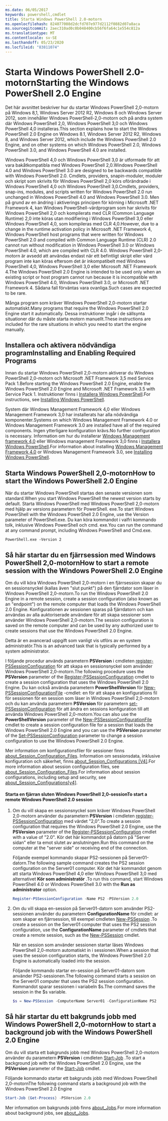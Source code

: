 ```yaml
---
ms.date: 06/05/2017
keywords: powershell,cmdlet
title: Starta Windows PowerShell 2.0-motorn
ms.openlocfilehash: 824077008d2dcfd707e977d2112f0882d07a8aca
ms.sourcegitcommit: 2aec310ad0c0b048400cb56f6fa64c1e554c812a
ms.translationtype: MT
ms.contentlocale: sv-SE
ms.lasthandoff: 05/23/2020
ms.locfileid: "83811074"
---
```

# <a name="starting-the-windows-powershell-20-engine"></a><span data-ttu-id="381b9-103">Starta Windows PowerShell 2.0-motorn</span><span class="sxs-lookup"><span data-stu-id="381b9-103">Starting the Windows PowerShell 2.0 Engine</span></span>

<span data-ttu-id="381b9-104">Det här avsnittet beskriver hur du startar Windows PowerShell 2,0-motorn på Windows 8,1, Windows Server 2012 R2, Windows 8 och Windows Server 2012, som innehåller Windows PowerShell-2,0-motorn och på andra system där Windows PowerShell 2,0, Windows PowerShell 3,0 och Windows PowerShell 4,0 installeras.</span><span class="sxs-lookup"><span data-stu-id="381b9-104">This section explains how to start the Windows PowerShell 2.0 Engine on Windows 8.1, Windows Server 2012 R2, Windows 8, and Windows Server 2012, which include the Windows PowerShell 2.0 Engine, and on other systems on which Windows PowerShell 2.0, Windows PowerShell 3.0, and Windows PowerShell 4.0 are installed.</span></span>

<span data-ttu-id="381b9-105">Windows PowerShell 4,0 och Windows PowerShell 3,0 är utformade för att vara bakåtkompatibla med Windows PowerShell 2,0.</span><span class="sxs-lookup"><span data-stu-id="381b9-105">Windows PowerShell 4.0 and Windows PowerShell 3.0 are designed to be backwards compatible with Windows PowerShell 2.0.</span></span> <span data-ttu-id="381b9-106">Cmdlets, providers, snapin-moduler, moduler och skript som skrivits för Windows PowerShell 2,0 körs oförändrade i Windows PowerShell 4,0 och Windows PowerShell 3,0.</span><span class="sxs-lookup"><span data-stu-id="381b9-106">Cmdlets, providers, snap-ins, modules, and scripts written for Windows PowerShell 2.0 run unchanged in Windows PowerShell 4.0 and Windows PowerShell 3.0.</span></span> <span data-ttu-id="381b9-107">Men på grund av en ändring i aktiverings principen för körning i Microsoft .NET Framework 4, kan Windows PowerShell-värdprogram som har skrivits för Windows PowerShell 2,0 och kompilerats med CLR (Common Language Runtime) 2,0 inte köras utan modifiering i Windows PowerShell 3,0 eller Windows PowerShell 4,0, som kompileras med CLR 4,0.</span><span class="sxs-lookup"><span data-stu-id="381b9-107">However, due to a change in the runtime activation policy in Microsoft .NET Framework 4, Windows PowerShell host programs that were written for Windows PowerShell 2.0 and compiled with Common Language Runtime (CLR) 2.0 cannot run without modification in Windows PowerShell 3.0 or Windows PowerShell 4.0, which are compiled with CLR 4.0.</span></span> <span data-ttu-id="381b9-108">Windows PowerShell 2,0-motorn är avsedd att användas endast när ett befintligt skript eller värd program inte kan köras eftersom det är inkompatibelt med Windows PowerShell 4,0, Windows PowerShell 3,0 eller Microsoft .NET Framework 4.</span><span class="sxs-lookup"><span data-stu-id="381b9-108">The Windows PowerShell 2.0 Engine is intended to be used only when an existing script or host program cannot run because it is incompatible with Windows PowerShell 4.0, Windows PowerShell 3.0, or Microsoft .NET Framework 4.</span></span> <span data-ttu-id="381b9-109">Sådana fall förväntas vara ovanliga.</span><span class="sxs-lookup"><span data-stu-id="381b9-109">Such cases are expected to be rare.</span></span>

<span data-ttu-id="381b9-110">Många program som kräver Windows PowerShell 2,0-motorn startar automatiskt.</span><span class="sxs-lookup"><span data-stu-id="381b9-110">Many programs that require the Windows PowerShell 2.0 Engine start it automatically.</span></span> <span data-ttu-id="381b9-111">Dessa instruktioner ingår i de sällsynta situationer där du måste starta motorn manuellt.</span><span class="sxs-lookup"><span data-stu-id="381b9-111">These instructions are included for the rare situations in which you need to start the engine manually.</span></span>

## <a name="installing-and-enabling-required-programs"></a><span data-ttu-id="381b9-112">Installera och aktivera nödvändiga program</span><span class="sxs-lookup"><span data-stu-id="381b9-112">Installing and Enabling Required Programs</span></span>

<span data-ttu-id="381b9-113">Innan du startar Windows PowerShell 2,0-motorn aktiverar du Windows PowerShell 2,0-motorn och Microsoft .NET Framework 3,5 med Service Pack 1.</span><span class="sxs-lookup"><span data-stu-id="381b9-113">Before starting the Windows PowerShell 2.0 Engine, enable the Windows PowerShell 2.0 Engine and Microsoft .NET Framework 3.5 with Service Pack 1.</span></span> <span data-ttu-id="381b9-114">Instruktioner finns i [Installera Windows PowerShell](../install/Installing-Windows-PowerShell.md).</span><span class="sxs-lookup"><span data-stu-id="381b9-114">For instructions, see [Installing Windows PowerShell](../install/Installing-Windows-PowerShell.md).</span></span>

<span data-ttu-id="381b9-115">System där Windows Management Framework 4,0 eller Windows Management Framework 3,0 har installerats har alla nödvändiga komponenter.</span><span class="sxs-lookup"><span data-stu-id="381b9-115">Systems on which Windows Management Framework 4.0 or Windows Management Framework 3.0 are installed have all of the required components.</span></span> <span data-ttu-id="381b9-116">Ingen ytterligare konfiguration krävs.</span><span class="sxs-lookup"><span data-stu-id="381b9-116">No further configuration is necessary.</span></span> <span data-ttu-id="381b9-117">Information om hur du installerar [Windows Management framework 4,0](https://go.microsoft.com/fwlink/?LinkID=293881) eller Windows management Framework 3,0 finns i [Installera Windows PowerShell](../install/Installing-Windows-PowerShell.md).</span><span class="sxs-lookup"><span data-stu-id="381b9-117">For information about installing [Windows Management Framework 4.0](https://go.microsoft.com/fwlink/?LinkID=293881) or Windows Management Framework 3.0, see [Installing Windows PowerShell](../install/Installing-Windows-PowerShell.md).</span></span>

## <a name="how-to-start-the-windows-powershell-20-engine"></a><span data-ttu-id="381b9-118">Starta Windows PowerShell 2,0-motorn</span><span class="sxs-lookup"><span data-stu-id="381b9-118">How to start the Windows PowerShell 2.0 Engine</span></span>

<span data-ttu-id="381b9-119">När du startar Windows PowerShell startas den senaste versionen som standard.</span><span class="sxs-lookup"><span data-stu-id="381b9-119">When you start Windows PowerShell the newest version starts by default.</span></span> <span data-ttu-id="381b9-120">Starta Windows PowerShell med Windows PowerShell 2,0-motorn med hjälp av versions parametern för PowerShell. exe.</span><span class="sxs-lookup"><span data-stu-id="381b9-120">To start Windows PowerShell with the Windows PowerShell 2.0 Engine, use the Version parameter of PowerShell.exe.</span></span> <span data-ttu-id="381b9-121">Du kan köra kommandot i valfri kommando tolk, inklusive Windows PowerShell och cmd. exe.</span><span class="sxs-lookup"><span data-stu-id="381b9-121">You can run the command at any command prompt, including Windows PowerShell and Cmd.exe.</span></span>

```
PowerShell.exe -Version 2
```

## <a name="how-to-start-a-remote-session-with-the-windows-powershell-20-engine"></a><span data-ttu-id="381b9-122">Så här startar du en fjärrsession med Windows PowerShell 2,0-motorn</span><span class="sxs-lookup"><span data-stu-id="381b9-122">How to start a remote session with the Windows PowerShell 2.0 Engine</span></span>

<span data-ttu-id="381b9-123">Om du vill köra Windows PowerShell 2,0-motorn i en fjärrsession skapar du en sessionsnyckel (kallas även "slut punkt") på den fjärrdator som läser in Windows PowerShell 2,0-motorn.</span><span class="sxs-lookup"><span data-stu-id="381b9-123">To run the Windows PowerShell 2.0 Engine in a remote session, create a session configuration (also known as an "endpoint") on the remote computer that loads the Windows PowerShell 2.0 Engine.</span></span> <span data-ttu-id="381b9-124">Konfigurationen av sessionen sparas på fjärrdatorn och kan användas av alla auktoriserade användare för att skapa sessioner som använder Windows PowerShell 2,0-motorn.</span><span class="sxs-lookup"><span data-stu-id="381b9-124">The session configuration is saved on the remote computer and can be used by any authorized user to create sessions that use the Windows PowerShell 2.0 Engine.</span></span>

<span data-ttu-id="381b9-125">Detta är en avancerad uppgift som vanligt vis utförs av en system administratör.</span><span class="sxs-lookup"><span data-stu-id="381b9-125">This is an advanced task that is typically performed by a system administrator.</span></span>

<span data-ttu-id="381b9-126">I följande procedur används parametern **PSVersion** i cmdleten [register-PSSessionConfiguration](https://technet.microsoft.com/library/e9152ae2-bd6d-4056-9bc7-dc1893aa29ea) för att skapa en sessionsnyckel som använder Windows PowerShell 2,0-motorn.</span><span class="sxs-lookup"><span data-stu-id="381b9-126">The following procedure uses the **PSVersion** parameter of the [Register-PSSessionConfiguration](https://technet.microsoft.com/library/e9152ae2-bd6d-4056-9bc7-dc1893aa29ea) cmdlet to create a session configuration that uses the Windows PowerShell 2.0 Engine.</span></span> <span data-ttu-id="381b9-127">Du kan också använda parametern **PowerShellVersion** för [New-PSSessionConfigurationFile](https://technet.microsoft.com/library/5f3e3633-6e90-479c-aea9-ba45a1954866) -cmdlet: en för att skapa en konfigurations fil för sessionen för en session som läser in Windows PowerShell 2,0-motorn och du kan använda parametern **PSVersion** för parametern [set-PSSessionConfiguration](https://technet.microsoft.com/library/b21fbad3-1759-4260-b206-dcb8431cd6ea) för att ändra en sessions konfiguration till att använda Windows PowerShell 2,0-motorn.</span><span class="sxs-lookup"><span data-stu-id="381b9-127">You can also use the **PowerShellVersion** parameter of the [New-PSSessionConfigurationFile](https://technet.microsoft.com/library/5f3e3633-6e90-479c-aea9-ba45a1954866) cmdlet to create a session configuration file for a session that loads the Windows PowerShell 2.0 Engine and you can use the **PSVersion** parameter of the [Set-PSSessionConfiguration](https://technet.microsoft.com/library/b21fbad3-1759-4260-b206-dcb8431cd6ea) parameter to change a session configuration to use the Windows PowerShell 2.0 Engine.</span></span>

<span data-ttu-id="381b9-128">Mer information om konfigurationsfiler för sessioner finns [about_Session_Configuration_Files](https://technet.microsoft.com/library/c7217447-1ebf-477b-a8ef-4dbe9a1473b8). Information om sessionsdata, inklusive konfiguration och säkerhet, finns [about_Session_Configurations [V4]](https://technet.microsoft.com/library/a2fbe12a-350c-4d04-be50-24102824e3ab).</span><span class="sxs-lookup"><span data-stu-id="381b9-128">For more information about session configuration files, see [about_Session_Configuration_Files](https://technet.microsoft.com/library/c7217447-1ebf-477b-a8ef-4dbe9a1473b8).For information about session configurations, including setup and security, see [about_Session_Configurations[v4]](https://technet.microsoft.com/library/a2fbe12a-350c-4d04-be50-24102824e3ab).</span></span>

#### <a name="to-start-a-remote-windows-powershell-20-session"></a><span data-ttu-id="381b9-129">Starta en fjärran sluten Windows PowerShell 2,0-session</span><span class="sxs-lookup"><span data-stu-id="381b9-129">To start a remote Windows PowerShell 2.0 session</span></span>

1. <span data-ttu-id="381b9-130">Om du vill skapa en sessionsnyckel som kräver Windows PowerShell 2,0-motorn använder du parametern **PSVersion** i cmdleten [register-PSSessionConfiguration](https://technet.microsoft.com/library/e9152ae2-bd6d-4056-9bc7-dc1893aa29ea) med värdet "2,0".</span><span class="sxs-lookup"><span data-stu-id="381b9-130">To create a session configuration that requires the Windows PowerShell 2.0 Engine, use the **PSVersion** parameter of the [Register-PSSessionConfiguration](https://technet.microsoft.com/library/e9152ae2-bd6d-4056-9bc7-dc1893aa29ea) cmdlet with a value of "2.0".</span></span> <span data-ttu-id="381b9-131">Kör det här kommandot på datorn på "Server sidan" eller ta emot slutet av anslutningen.</span><span class="sxs-lookup"><span data-stu-id="381b9-131">Run this command on the computer at the "server side" or receiving end of the connection.</span></span>

   <span data-ttu-id="381b9-132">Följande exempel kommando skapar PS2-sessionen på Server01-datorn.</span><span class="sxs-lookup"><span data-stu-id="381b9-132">The following sample command creates the PS2 session configuration on the Server01 computer.</span></span> <span data-ttu-id="381b9-133">Kör det här kommandot genom att starta Windows PowerShell 4,0 eller Windows PowerShell 3,0 med alternativet **Kör som administratör** .</span><span class="sxs-lookup"><span data-stu-id="381b9-133">To run this command, start Windows PowerShell 4.0 or Windows PowerShell 3.0 with the **Run as administrator** option.</span></span>

   ```powershell
   Register-PSSessionConfiguration -Name PS2 -PSVersion 2.0
   ```

2. <span data-ttu-id="381b9-134">Om du vill skapa en-session på Server01-datorn som använder PS2-sessionen använder du parametern **ConfigurationName** för cmdlet: ar som skapar en fjärrsession, till exempel cmdleten [New-PSSession](https://technet.microsoft.com/library/76f6628c-054c-4eda-ba7a-a6f28daaa26f) .</span><span class="sxs-lookup"><span data-stu-id="381b9-134">To create a session on the Server01 computer that uses the PS2 session configuration, use the **ConfigurationName** parameter of cmdlets that create a remote session, such as the [New-PSSession](https://technet.microsoft.com/library/76f6628c-054c-4eda-ba7a-a6f28daaa26f) cmdlet.</span></span>

   <span data-ttu-id="381b9-135">När en session som använder sessionen startar läses Windows PowerShell 2,0-motorn automatiskt in i sessionen.</span><span class="sxs-lookup"><span data-stu-id="381b9-135">When a session that uses the session configuration starts, the Windows PowerShell 2.0 Engine is automatically loaded into the session.</span></span>

   <span data-ttu-id="381b9-136">Följande kommando startar en-session på Server01-datorn som använder PS2-sessionen.</span><span class="sxs-lookup"><span data-stu-id="381b9-136">The following command starts a session on the Server01 computer that uses the PS2 session configuration.</span></span> <span data-ttu-id="381b9-137">Kommandot sparar sessionen i variabeln $s.</span><span class="sxs-lookup"><span data-stu-id="381b9-137">The command saves the session in the $s variable.</span></span>

   ```powershell
   $s = New-PSSession -ComputerName Server01 -ConfigurationName PS2
   ```

## <a name="how-to-start-a-background-job-with-the-windows-powershell-20-engine"></a><span data-ttu-id="381b9-138">Så här startar du ett bakgrunds jobb med Windows PowerShell 2,0-motorn</span><span class="sxs-lookup"><span data-stu-id="381b9-138">How to start a background job with the Windows PowerShell 2.0 Engine</span></span>

<span data-ttu-id="381b9-139">Om du vill starta ett bakgrunds jobb med Windows PowerShell 2,0-motorn använder du parametern **PSVersion** i cmdleten [Start-Job](https://technet.microsoft.com/library/2bc04935-0deb-4ec0-b856-d7290cca6442) .</span><span class="sxs-lookup"><span data-stu-id="381b9-139">To start a background job with the Windows PowerShell 2.0 Engine, use the **PSVersion** parameter of the [Start-Job](https://technet.microsoft.com/library/2bc04935-0deb-4ec0-b856-d7290cca6442) cmdlet.</span></span>

<span data-ttu-id="381b9-140">Följande kommando startar ett bakgrunds jobb med Windows PowerShell 2,0-motorn</span><span class="sxs-lookup"><span data-stu-id="381b9-140">The following command starts a background job with the Windows PowerShell 2.0 Engine</span></span>

```powershell
Start-Job {Get-Process} -PSVersion 2.0
```

<span data-ttu-id="381b9-141">Mer information om bakgrunds jobb finns [about_Jobs](/powershell/module/microsoft.powershell.core/about/about_jobs).</span><span class="sxs-lookup"><span data-stu-id="381b9-141">For more information about background jobs, see [about_Jobs](/powershell/module/microsoft.powershell.core/about/about_jobs).</span></span>
